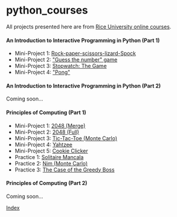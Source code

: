# python_courses

All projects presented here are from [Rice University online courses](https://www.coursera.org/specialization/fundamentalscomputing2/37).

#### An Introduction to Interactive Programming in Python (Part 1)
- Mini-Project 1: [Rock-paper-scissors-lizard-Spock](http://linzifan.github.io/python_courses/IPP-Project1)
- Mini-Project 2: ["Guess the number" game](http://linzifan.github.io/python_courses/IPP-Project2)
- Mini-Project 3: [Stopwatch: The Game](http://linzifan.github.io/python_courses/IPP-Project3)
- Mini-Project 4: ["Pong"](http://linzifan.github.io/python_courses/IPP-Project4)

#### An Introduction to Interactive Programming in Python (Part 2)
Coming soon...


#### Principles of Computing (Part 1)
- Mini-Project 1: [2048 (Merge)](http://linzifan.github.io/python_courses/PoC-Project1)
- Mini-Project 2: [2048 (Full)](http://linzifan.github.io/python_courses/PoC-Project2)
- Mini-Project 3: [Tic-Tac-Toe (Monte Carlo)](http://linzifan.github.io/python_courses/PoC-Project3)
- Mini-Project 4: [Yahtzee](http://linzifan.github.io/python_courses/PoC-Project4)
- Mini-Project 5: [Cookie Clicker](http://linzifan.github.io/python_courses/PoC-Project5)
- Practice 1: [Solitaire Mancala](http://linzifan.github.io/python_courses/PoC-Practice1)
- Practice 2: [Nim (Monte Carlo)](http://linzifan.github.io/python_courses/PoC-Practice2)
- Practice 3: [The Case of the Greedy Boss](http://linzifan.github.io/python_courses/PoC-Practice3)


#### Principles of Computing (Part 2)
Coming soon...


[Index](http://linzifan.github.io/python_courses/Index)
